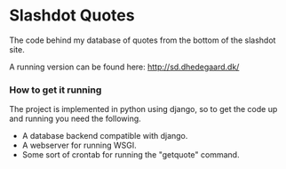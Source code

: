 # Slashdot Quotes #

The code behind my database of quotes from the bottom of the slashdot site.

A running version can be found here: http://sd.dhedegaard.dk/

### How to get it running ###

The project is implemented in python using django, so to get the code up and running you need the following.

- A database backend compatible with django.
- A webserver for running WSGI.
- Some sort of crontab for running the "getquote" command.